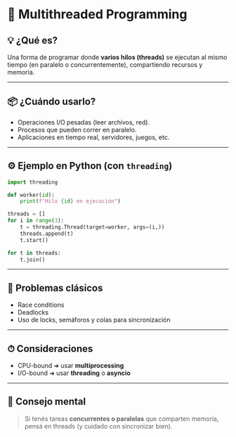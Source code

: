 # 🧵 Multithreaded Programming

## 💡 ¿Qué es?

Una forma de programar donde **varios hilos (threads)** se ejecutan al mismo tiempo (en paralelo o concurrentemente), compartiendo recursos y memoria.

---

## 📦 ¿Cuándo usarlo?

- Operaciones I/O pesadas (leer archivos, red).
- Procesos que pueden correr en paralelo.
- Aplicaciones en tiempo real, servidores, juegos, etc.

---

## ⚙️ Ejemplo en Python (con `threading`)

```python
import threading

def worker(id):
    print(f"Hilo {id} en ejecución")

threads = []
for i in range(3):
    t = threading.Thread(target=worker, args=(i,))
    threads.append(t)
    t.start()

for t in threads:
    t.join()
```

---

## 🧠 Problemas clásicos

- Race conditions
- Deadlocks
- Uso de locks, semáforos y colas para sincronización

---

## ⏱ Consideraciones

- CPU-bound ➜ usar **multiprocessing**
- I/O-bound ➜ usar **threading** o **asyncio**

---

## 🧠 Consejo mental

> Si tenés tareas **concurrentes o paralelas** que comparten memoria, pensá en threads (y cuidado con sincronizar bien).
